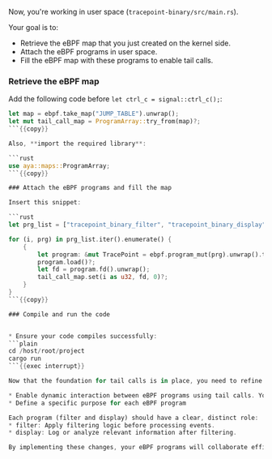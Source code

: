 Now, you're working in user space (`tracepoint-binary/src/main.rs`).

Your goal is to:

* Retrieve the eBPF map that you just created on the kernel side.
* Attach the eBPF programs in user space.
* Fill the eBPF map with these programs to enable tail calls.


### Retrieve the eBPF map

Add the following code before `let ctrl_c = signal::ctrl_c();`:

```rust
let map = ebpf.take_map("JUMP_TABLE").unwrap();
let mut tail_call_map = ProgramArray::try_from(map)?;
```{{copy}}

Also, **import the required library**:

```rust
use aya::maps::ProgramArray;
```{{copy}}

### Attach the eBPF programs and fill the map

Insert this snippet:

```rust
let prg_list = ["tracepoint_binary_filter", "tracepoint_binary_display"];

for (i, prg) in prg_list.iter().enumerate() {
    {
        let program: &mut TracePoint = ebpf.program_mut(prg).unwrap().try_into()?;
        program.load()?;
        let fd = program.fd().unwrap();
        tail_call_map.set(i as u32, fd, 0)?;
    }
}
```{{copy}}

### Compile and run the code


* Ensure your code compiles successfully:
```plain
cd /host/root/project
cargo run
```{{exec interrupt}}

Now that the foundation for tail calls is in place, you need to refine the eBPF programs to make them fully functional.

* Enable dynamic interaction between eBPF programs using tail calls. You'll modify the programs so they can chain execution dynamically through the JUMP_TABLE map.
* Define a specific purpose for each eBPF program

Each program (filter and display) should have a clear, distinct role:
* filter: Apply filtering logic before processing events.
* display: Log or analyze relevant information after filtering.

By implementing these changes, your eBPF programs will collaborate efficiently, optimizing performance and flexibility. 🚀
